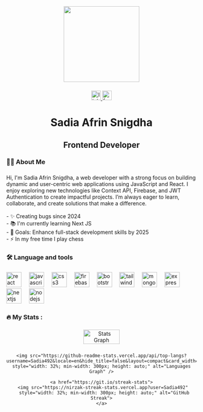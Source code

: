 <div align="center">
  <img height="200" src="https://i.ibb.co.com/Y7Rp0Cjs/Black-and-Yellow-Web-Developer-Linked-In-Banner.png"  />
</div>

###

<div align="center">
  <a href="https://www.linkedin.com/in/sadia-afrin01/" target="_blank">
    <img src="https://img.shields.io/static/v1?message=LinkedIn&logo=linkedin&label=&color=0077B5&logoColor=white&labelColor=&style=for-the-badge" height="25" alt="linkedin logo"  />
  </a>
  <a href="https://www.facebook.com/profile.php?id=100077898306645" target="_blank">
    <img src="https://img.shields.io/static/v1?message=Facebook&logo=facebook&label=&color=1877F2&logoColor=white&labelColor=&style=for-the-badge" height="25" alt="facebook logo"  />
  </a>
</div>

###

<h1 align="center">Sadia Afrin Snigdha</h1>

###

<h2 align="center">Frontend Developer</h2>

###

<h3 align="left">👩‍💻  About Me</h3>

###

<p align="left">Hi, I'm Sadia Afrin Snigdha, a web developer with a strong focus on building dynamic and user-centric web applications using JavaScript and React. I enjoy exploring new technologies like Context API, Firebase, and JWT Authentication to create impactful projects. I’m always eager to learn, collaborate, and create solutions that make a difference.<br><br>- ✨ Creating bugs since 2024<br>- 📚 I'm currently learning Next JS<br>- 🎯 Goals: Enhance full-stack development skills by 2025<br>- ⚡ In my free time I play chess</p>

###

<h3 align="left">🛠 Language and tools</h3>

###

<div align="left">
  <img src="https://cdn.jsdelivr.net/gh/devicons/devicon/icons/react/react-original.svg" height="40" alt="react logo"  />
  <img width="12" />
  <img src="https://cdn.jsdelivr.net/gh/devicons/devicon/icons/javascript/javascript-original.svg" height="40" alt="javascript logo"  />
  <img width="12" />
  <img src="https://cdn.jsdelivr.net/gh/devicons/devicon/icons/css3/css3-original.svg" height="40" alt="css3 logo"  />
  <img width="12" />
  <img src="https://cdn.jsdelivr.net/gh/devicons/devicon/icons/firebase/firebase-plain-wordmark.svg" height="40" alt="firebase logo"  />
  <img width="12" />
  <img src="https://cdn.jsdelivr.net/gh/devicons/devicon/icons/bootstrap/bootstrap-original.svg" height="40" alt="bootstrap logo"  />
  <img width="12" />
  <img src="https://cdn.jsdelivr.net/gh/devicons/devicon/icons/tailwindcss/tailwindcss-original.svg" height="40" alt="tailwindcss logo"  />
  <img width="12" />
  <img src="https://cdn.jsdelivr.net/gh/devicons/devicon/icons/mongodb/mongodb-original.svg" height="40" alt="mongodb logo"  />
  <img width="12" />
  <img src="https://cdn.jsdelivr.net/gh/devicons/devicon/icons/express/express-original.svg" height="40" alt="express logo"  />
  <img width="12" />
  <img src="https://cdn.jsdelivr.net/gh/devicons/devicon/icons/nextjs/nextjs-original.svg" height="40" alt="nextjs logo"  />
  <img width="12" />
  <img src="https://cdn.jsdelivr.net/gh/devicons/devicon/icons/nodejs/nodejs-original.svg" height="40" alt="nodejs logo"  />
</div>

###

<h3 align="left">🔥   My Stats :</h3>

###

<div align="center">

  <div style="display: flex; flex-wrap: wrap; justify-content: center; gap: 10px;">
    <img src="https://github-readme-stats.vercel.app/api?username=Sadia492&hide_title=false&hide_rank=false&show_icons=true&include_all_commits=true&count_private=true&disable_animations=false&theme=dracula&locale=en&hide_border=false&order=1" 
    style="width: 32%; min-width: 300px; height: auto;" alt="Stats Graph" />

    <img src="https://github-readme-stats.vercel.app/api/top-langs?username=Sadia492&locale=en&hide_title=false&layout=compact&card_width=320&langs_count=5&theme=dracula&hide_border=false&order=2" 
    style="width: 32%; min-width: 300px; height: auto;" alt="Languages Graph" />

    <a href="https://git.io/streak-stats">
      <img src="https://nirzak-streak-stats.vercel.app?user=Sadia492" 
      style="width: 32%; min-width: 300px; height: auto;" alt="GitHub Streak">
    </a>
  </div>

</div>


###
